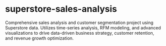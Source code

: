 # superstore-sales-analysis
Comprehensive sales analysis and customer segmentation project using Superstore data. Utilizes time-series analysis, RFM modeling, and advanced visualizations to drive data-driven business strategy, customer retention, and revenue growth optimization.
